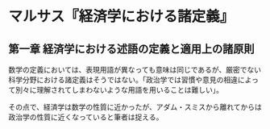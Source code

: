 # マルサス『経済学における諸定義』

## 第一章 経済学における述語の定義と適用上の諸原則

数学の定義においては、表現用語が異なっても意味は同じであるが、厳密でない科学分野における諸定義はそうではない。「政治学では習慣や意見の相違によって別々に理解されてしまわないような用語を用いることは難しい」。

その点で、経済学は数学の性質に近かったが、アダム・スミスから離れてからは政治学の性質に近くなっていると筆者は捉える。
